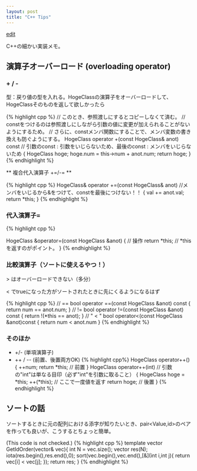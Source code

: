 ```yaml
---
layout: post
title: "C++ Tips"
---
```


[edit](https://github.com/harufujimoto/harufujimoto.github.io/edit/master/_posts/2020-08-31-cpptips.md)

C++の細かい実装メモ。

## 演算子オーバーロード (overloading operator)

### + / -
型：戻り値の型を入れる。HogeClassの演算子をオーバーロードして、HogeClassそのものを返して欲しかったら

{% highlight cpp %}
// このとき、参照渡しにするとコピーしなくて済む。
// constをつけるのは参照渡しにしながら引数の値に変更が加えられることがないようにするため。
// さらに、constメンバ関数にすることで、メンバ変数の書き換えも防ぐようにする。
HogeClass operator +(const HogeClass& anot) const // 引数のconst : 引数をいじらないため、最後のconst : メンバをいじらないため
{
  HogeClass hoge;
  hoge.num = this->num + anot.num;
  return hoge;
}
{% endhighlight %}

** 複合代入演算子 +=/-= **

{% highlight cpp %}
HogeClass& operator +=(const HogeClass& anot) //メンバをいじるから&をつけて、constを最後につけない！！
{
  val += anot.val;
  return *this;
}
{% endhighlight %}

### 代入演算子=

{% highlight cpp %}

HogeClass &operator=(const HogeClass &anot)
{
  // 操作
  return *this; // *thisを返すのがポイント。
}
{% endhighlight %}

### 比較演算子（ソートに使えるやつ！）

\> はオーバーロードできない（多分）

< でtrueになった方がソートされたときに先にくるようになるはず

{% highlight cpp %}
// == 
bool operator ==(const HogeClass &anot) const
{
  return num == anot.num;
}
// !=
bool operator !=(const HogeClass &anot) const
{
  return !(*this == anot);
} 
// " < "
bool operator<(const HogeClass &anot)const
{
  return num < anot.num
}
{% endhighlight %}

### そのほか
- +/- (単項演算子)
- ++ / -- (前置、後置両方OK)
{% highlight cpp%}
HogeClass operator++()
{
  ++num;
  return *this; // 前置
}
HogeClass operator++(int) // 引数の"int"は単なる目印（必ず"int"を引数に取ること）
{
  HogeClass hoge = *this;
  ++(*this); // ここで一度値を返す
  return hoge; // 後置
}
{% endhighlight %}
## ソートの話

ソートするときに元の配列における添字が知りたいとき、pair<Value,id>のペアを作っても良いが、こうするとちょっと簡単。

(This code is not checked.)
{% highlight cpp %}
template<class T>
vector<int> GetIdOrder(vector<T>& vec){
  int N = vec.size();
  vector<int> res(N);
  iota(res.begin(),res.end(),0);
  sort(vec.begin(),vec.end(),[&](int i,int j){
    return vec[i] < vec[j];
  });
  return res;
}
{% endhighlight %}
